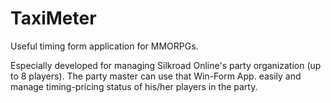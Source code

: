 # TaxiMeter
 Useful timing form application for MMORPGs.

 Especially developed for managing Silkroad Online's party organization (up to 8 players).
 The party master can use that Win-Form App. easily and manage timing-pricing status of his/her players in the party. 
